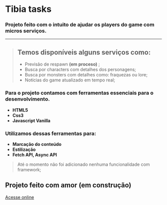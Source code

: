 # Tibia tasks

### Projeto feito com o intuito de ajudar os players do game com micros serviços.

---

> ## Temos disponíveis alguns serviços como:
>
> - Previsão de respawn **(em proceso)** ;
> - Busca por characters com detalhes dos personagens;
> - Busca por monsters com detalhes como: fraquezas ou lore;
> - Notícias do game atualizado em tempo real;

### Para o projeto contamos com ferramentas essenciais para o desenvolvimento.

- **HTML5**
- **Css3**
- **Javascript Vanilla**

### Utilizamos dessas ferramentas para:

- **Marcação do conteúdo**
- **Estilização**
- **Fetch API, Async API**

> Até o momento não foi adicionado nenhuma funcionalidade com framework;

## Projeto feito com amor **(em construção)**

<div>
<a href='https://site-tibiano.netlify.app/' target='_blank'>Acesse online</a>
</div>
